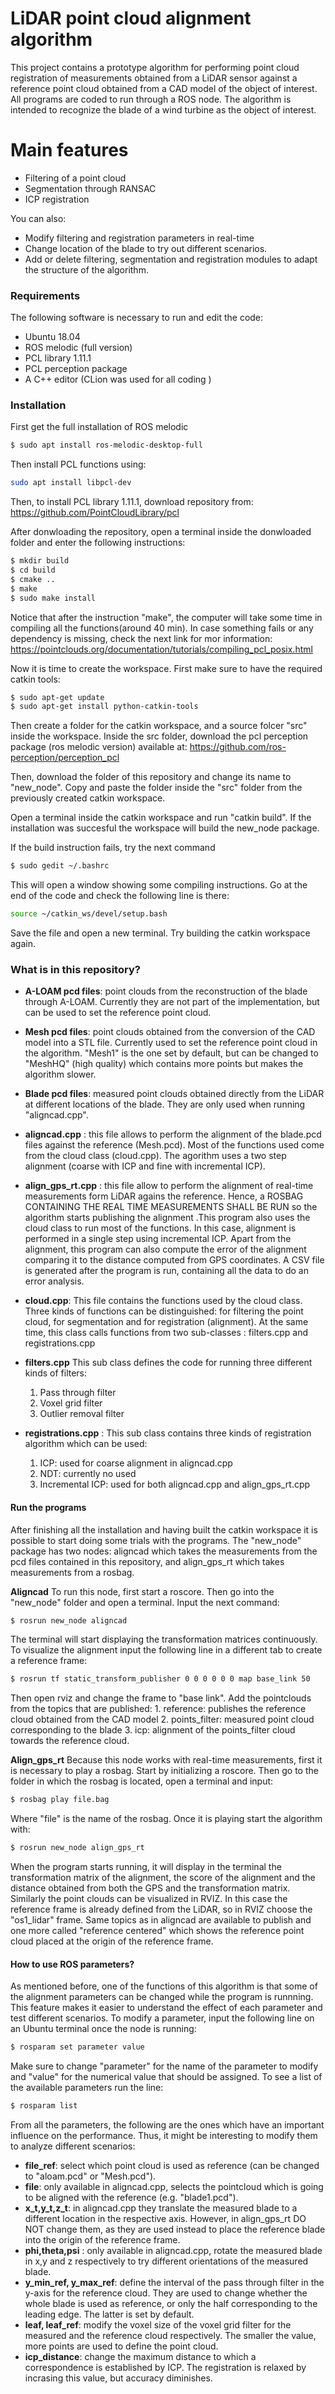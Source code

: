 # LiDAR point cloud alignment algorithm

This project contains a prototype algorithm for performing point cloud registration of measurements obtained from a LiDAR sensor against a reference point cloud obtained from a CAD model of the object of interest. All programs are coded to run through a ROS node.  The algorithm is intended to recognize the blade of a wind turbine as the object of interest. 

# Main features

  - Filtering of a point cloud 
  - Segmentation through RANSAC
  - ICP registration


You can also:
  - Modify filtering and registration parameters in real-time 
  - Change location of the blade to try out different scenarios.
  - Add or delete filtering, segmentation and registration modules to adapt the structure of the algorithm. 

### Requirements

The following software is necessary to run and edit the code:

* Ubuntu 18.04 
* ROS melodic (full version)
* PCL library 1.11.1
* PCL perception package
* A C++ editor (CLion was used  for all coding )

### Installation

First get the full installation of ROS melodic

```sh
$ sudo apt install ros-melodic-desktop-full
```

Then install PCL functions using:
```sh
sudo apt install libpcl-dev
```

Then, to install PCL library 1.11.1, download repository from: https://github.com/PointCloudLibrary/pcl

After donwloading the repository, open a terminal inside the donwloaded folder and enter the following instructions:

```sh
$ mkdir build
$ cd build
$ cmake ..
$ make
$ sudo make install
```
Notice that after the instruction "make", the computer will take some time in compiling all the functions(around 40 min). In case something fails or any dependency is missing, check the next link for mor information: https://pointclouds.org/documentation/tutorials/compiling_pcl_posix.html

Now it is time to create the workspace. First make sure to have the  required catkin tools:
```sh
$ sudo apt-get update
$ sudo apt-get install python-catkin-tools
```
Then create a folder for the catkin workspace, and a source folcer "src" inside the workspace. Inside the src folder, download the pcl perception package (ros melodic version) available at: https://github.com/ros-perception/perception_pcl

Then, download the folder of this repository and change its name to "new_node". Copy and paste the folder inside the "src" folder from the previously created catkin workspace. 

Open a terminal inside the catkin workspace and run "catkin build". If the installation was succesful the workspace will build the new_node package. 

If the build instruction fails, try the next command
```sh
$ sudo gedit ~/.bashrc
```
This will open a window showing some compiling instructions. Go at the end of the code and check the following line is there:
```sh
source ~/catkin_ws/devel/setup.bash
```
Save the file and open a new terminal. Try building the catkin workspace again. 




### What is in this repository?

 - **A-LOAM pcd files**: point clouds  from the reconstruction of the blade through A-LOAM. Currently they are not part of the implementation, but can be used to set the reference point cloud.
 - **Mesh pcd files**: point clouds obtained from the conversion of the CAD model into a STL file. Currently used to set the reference point cloud in the algorithm. "Mesh1" is the one set by default, but can be changed to "MeshHQ" (high quality) which contains more points but makes the algorithm slower.
 - **Blade pcd files**: measured point clouds obtained directly from the LiDAR at different locations of the blade. They are only used when running "aligncad.cpp".
 - **aligncad.cpp** : this file allows to perform the alignment of the blade.pcd files against the reference (Mesh.pcd). Most of the functions used come from the cloud class (cloud.cpp). The agorithm uses a two step alignment (coarse with ICP and fine with incremental ICP). 

- **align_gps_rt.cpp** : this file allow to perform the alignment of real-time measurements form LiDAR agains the reference. Hence, a ROSBAG CONTAINING THE REAL TIME MEASUREMENTS SHALL BE RUN so the algorithm starts publishing the alignment .This program also uses the cloud class to run most of the functions. In this case, alignment is performed in a single step using incremental ICP. Apart from the alignment, this program can also compute the error of the alignment comparing it to the distance computed from GPS coordinates. A CSV file is generated after the program is run, containing all the data to do an error analysis.
- **cloud.cpp**: This file contains the functions used by the cloud class. Three kinds of functions can be distinguished: for filtering the point cloud, for segmentation and for registration (alignment). At the same time, this class calls functions from two sub-classes : filters.cpp and registrations.cpp
- **filters.cpp** This sub class defines the code for running three different kinds of filters:
    1. Pass through filter
    2. Voxel grid filter
    3. Outlier removal filter
- **registrations.cpp** : This sub class contains three kinds of registration algorithm which can be used:
    1. ICP: used for coarse alignment in aligncad.cpp
    2. NDT: currently no used
    3. Incremental ICP: used for both aligncad.cpp and align_gps_rt.cpp

#### Run the programs 
After finishing all the installation and having built the catkin workspace it is possible to start doing some trials with the programs. The "new_node" package has two nodes: aligncad which takes the measurements from the pcd files contained in this repository, and align_gps_rt which takes measurements from a rosbag. 

**Aligncad**
To run this node, first start a roscore. Then go into the "new_node" folder and open a terminal. Input the next command:
  ```sh
$ rosrun new_node aligncad
```
The terminal will start displaying the transformation matrices continuously. To visualize the alignment input the following line in a different tab to create a reference frame:
  ```sh
$ rosrun tf static_transform_publisher 0 0 0 0 0 0 map base_link 50
```
Then open rviz and change the frame to "base link". Add the pointclouds from the topics that are published:
    1. reference: publishes the reference cloud obtained from the CAD model
    2. points_filter: measured point cloud corresponding to the blade
    3. icp: alignment of the points_filter cloud towards the reference cloud.
    
**Align_gps_rt**
Because this node works with real-time measurements, first it is necessary to play a rosbag. Start by initializing a roscore. Then go to the folder in which the rosbag is located, open a terminal and input: 
  ```sh
$ rosbag play file.bag
```
Where "file" is the name of the rosbag. Once it is playing start the algorithm with:
  ```sh
$ rosrun new_node align_gps_rt
```
When the program starts running, it will display in the terminal the transformation matrix of the alignment, the score of the alignment and the distance obtained from both the GPS and the transformation matrix. 
Similarly the point clouds can be visualized in RVIZ. In this case the reference frame is already defined from the LiDAR, so in RVIZ choose the "os1_lidar" frame. Same topics as in aligncad are available to publish and one more called "reference centered" which shows the reference point cloud placed at the origin of the reference frame. 

#### How to use ROS parameters?
As mentioned before, one of the functions of this algorithm is that some of the alignment parameters can be changed while the program is runnning. This feature makes it easier to understand the effect of each parameter and test different scenarios. To modify a parameter, input the following line on an Ubuntu terminal once the node is running:

  ```sh
$ rosparam set parameter value
```
Make sure to change "parameter" for the name of the parameter to modify and "value" for the numerical value that should be assigned. To see  a list of the available parameters run the line:
  ```sh
$ rosparam list
```
From all the parameters, the following are the ones which have an important influence on the performance. Thus, it might be interesting to modify them to analyze different scenarios: 
- **file_ref**: select which point cloud is used as reference (can be changed to "aloam.pcd" or "Mesh.pcd").
- **file**: only available in aligncad.cpp, selects the pointcloud which is going to be aligned with the reference (e.g. "blade1.pcd").
- **x_t,y_t,z_t**: in aligncad.cpp they translate the measured blade to a different location in the respective axis. However, in align_gps_rt DO NOT change them, as they are used instead to place the reference blade into the origin of the reference frame.
- **phi,theta,psi** : only available in aligncad.cpp, rotate the measured blade in x,y and z respectively to try different orientations of the measured blade.
- **y_min_ref, y_max_ref**:  define the interval of the pass through filter in the y-axis for the reference cloud. They are used to change whether the whole blade is used as reference, or only the half corresponding to the leading edge. The latter is set by default.
- **leaf, leaf_ref**: modify the voxel size of the voxel grid filter for the measured and the reference cloud respectively. The smaller the value, more points are used to define the point cloud. 
- **icp_distance**: change the maximum distance to which a correspondence is established by ICP. The registration is relaxed by incrasing this value, but accuracy diminishes.
